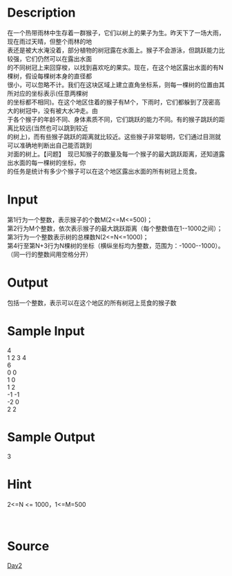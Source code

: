 
# Description

<div class="content"><div>
<div>在一个热带雨林中生存着一群猴子，它们以树上的果子为生。昨天下了一场大雨，现在雨过天晴，但整个雨林的地</div>
<div>表还是被大水淹没着，部分植物的树冠露在水面上。猴子不会游泳，但跳跃能力比较强，它们仍然可以在露出水面</div>
<div>的不同树冠上来回穿梭，以找到喜欢吃的果实。现在，在这个地区露出水面的有N棵树，假设每棵树本身的直径都</div>
<div>很小，可以忽略不计。我们在这块区域上建立直角坐标系，则每一棵树的位置由其所对应的坐标表示(任意两棵树</div>
<div>的坐标都不相同)。在这个地区住着的猴子有M个，下雨时，它们都躲到了茂密高大的树冠中，没有被大水冲走。由</div>
<div>于各个猴子的年龄不同、身体素质不同，它们跳跃的能力不同。有的猴子跳跃的距离比较远(当然也可以跳到较近</div>
<div>的树上)，而有些猴子跳跃的距离就比较近。这些猴子非常聪明，它们通过目测就可以准确地判断出自己能否跳到</div>
<div>对面的树上。【问题】　现已知猴子的数量及每一个猴子的最大跳跃距离，还知道露出水面的每一棵树的坐标，你</div>
<div>的任务是统计有多少个猴子可以在这个地区露出水面的所有树冠上觅食。</div>
</div></div>

# Input

<div class="content"><div>第1行为一个整数，表示猴子的个数M(2&lt;=M&lt;=500)；</div>
<div>第2行为M个整数，依次表示猴子的最大跳跃距离（每个整数值在1--1000之间）；</div>
<div>第3行为一个整数表示树的总棵数N(2&lt;=N&lt;=1000)；</div>
<div>第4行至第N+3行为N棵树的坐标（横纵坐标均为整数，范围为：-1000--1000）。</div>
<div>（同一行的整数间用空格分开）</div>
<p></p></div>

# Output

<div class="content"><p>包括一个整数，表示可以在这个地区的所有树冠上觅食的猴子数</p>
<p></p></div>

# Sample Input

<div class="content"><span class="sampledata"> 4<br/>
1 2  3  4<br/>
6 <br/>
0 0<br/>
1 0<br/>
1 2<br/>
-1 -1<br/>
-2  0<br/>
2  2 </span></div>

# Sample Output

<div class="content"><span class="sampledata">3</span></div>

# Hint

<div class="content"><p></p><p class="MsoNormal"><span lang="EN-US">2&lt;=N &lt;= 1000</span><span style="font-family: 宋体;">，</span><span lang="EN-US">1&lt;=M=500</span><span lang="EN-US" style="color:black"><o:p> </o:p></span></p><br/>
<p></p><p></p></div>

# Source

<div class="content"><p><a href="problemset.php?search=Day2">Day2</a></p></div>

